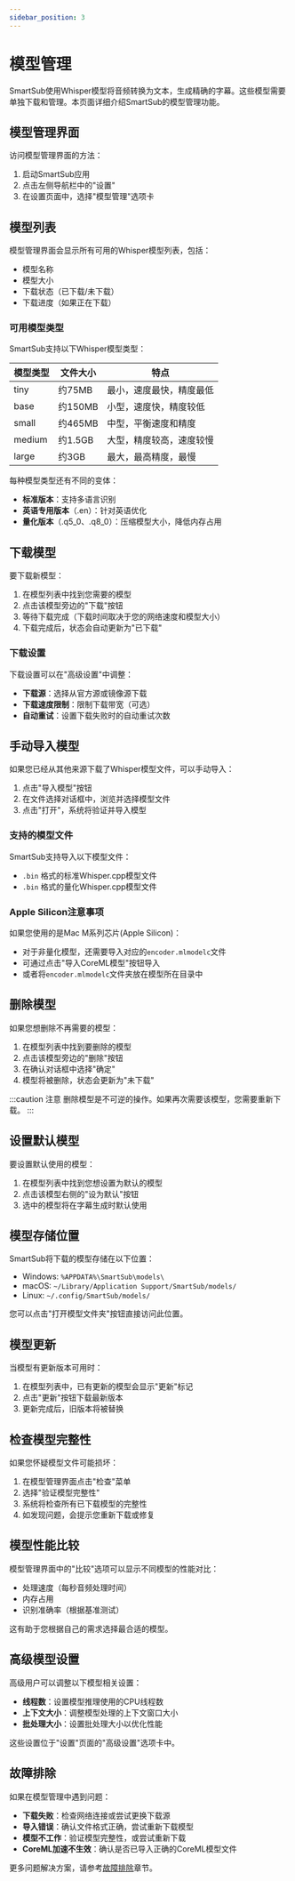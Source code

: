 ```yaml
---
sidebar_position: 3
---
```


# 模型管理

SmartSub使用Whisper模型将音频转换为文本，生成精确的字幕。这些模型需要单独下载和管理。本页面详细介绍SmartSub的模型管理功能。

## 模型管理界面

访问模型管理界面的方法：

1. 启动SmartSub应用
2. 点击左侧导航栏中的"设置"
3. 在设置页面中，选择"模型管理"选项卡

## 模型列表

模型管理界面会显示所有可用的Whisper模型列表，包括：

- 模型名称
- 模型大小
- 下载状态（已下载/未下载）
- 下载进度（如果正在下载）

### 可用模型类型

SmartSub支持以下Whisper模型类型：

| 模型类型 | 文件大小 | 特点 |
|---------|---------|------|
| tiny    | 约75MB  | 最小，速度最快，精度最低 |
| base    | 约150MB | 小型，速度快，精度较低 |
| small   | 约465MB | 中型，平衡速度和精度 |
| medium  | 约1.5GB | 大型，精度较高，速度较慢 |
| large   | 约3GB   | 最大，最高精度，最慢 |

每种模型类型还有不同的变体：

- **标准版本**：支持多语言识别
- **英语专用版本**（.en）：针对英语优化
- **量化版本**（.q5_0、.q8_0）：压缩模型大小，降低内存占用

## 下载模型

要下载新模型：

1. 在模型列表中找到您需要的模型
2. 点击该模型旁边的"下载"按钮
3. 等待下载完成（下载时间取决于您的网络速度和模型大小）
4. 下载完成后，状态会自动更新为"已下载"

### 下载设置

下载设置可以在"高级设置"中调整：

- **下载源**：选择从官方源或镜像源下载
- **下载速度限制**：限制下载带宽（可选）
- **自动重试**：设置下载失败时的自动重试次数

## 手动导入模型

如果您已经从其他来源下载了Whisper模型文件，可以手动导入：

1. 点击"导入模型"按钮
2. 在文件选择对话框中，浏览并选择模型文件
3. 点击"打开"，系统将验证并导入模型

### 支持的模型文件

SmartSub支持导入以下模型文件：

- `.bin` 格式的标准Whisper.cpp模型文件
- `.bin` 格式的量化Whisper.cpp模型文件

### Apple Silicon注意事项

如果您使用的是Mac M系列芯片(Apple Silicon)：

- 对于非量化模型，还需要导入对应的`encoder.mlmodelc`文件
- 可通过点击"导入CoreML模型"按钮导入
- 或者将`encoder.mlmodelc`文件夹放在模型所在目录中

## 删除模型

如果您想删除不再需要的模型：

1. 在模型列表中找到要删除的模型
2. 点击该模型旁边的"删除"按钮
3. 在确认对话框中选择"确定"
4. 模型将被删除，状态会更新为"未下载"

:::caution 注意
删除模型是不可逆的操作。如果再次需要该模型，您需要重新下载。
:::

## 设置默认模型

要设置默认使用的模型：

1. 在模型列表中找到您想设置为默认的模型
2. 点击该模型右侧的"设为默认"按钮
3. 选中的模型将在字幕生成时默认使用

## 模型存储位置

SmartSub将下载的模型存储在以下位置：

- Windows: `%APPDATA%\SmartSub\models\`
- macOS: `~/Library/Application Support/SmartSub/models/`
- Linux: `~/.config/SmartSub/models/`

您可以点击"打开模型文件夹"按钮直接访问此位置。

## 模型更新

当模型有更新版本可用时：

1. 在模型列表中，已有更新的模型会显示"更新"标记
2. 点击"更新"按钮下载最新版本
3. 更新完成后，旧版本将被替换

## 检查模型完整性

如果您怀疑模型文件可能损坏：

1. 在模型管理界面点击"检查"菜单
2. 选择"验证模型完整性"
3. 系统将检查所有已下载模型的完整性
4. 如发现问题，会提示您重新下载或修复

## 模型性能比较

模型管理界面中的"比较"选项可以显示不同模型的性能对比：

- 处理速度（每秒音频处理时间）
- 内存占用
- 识别准确率（根据基准测试）

这有助于您根据自己的需求选择最合适的模型。

## 高级模型设置

高级用户可以调整以下模型相关设置：

- **线程数**：设置模型推理使用的CPU线程数
- **上下文大小**：调整模型处理的上下文窗口大小
- **批处理大小**：设置批处理大小以优化性能

这些设置位于"设置"页面的"高级设置"选项卡中。

## 故障排除

如果在模型管理中遇到问题：

- **下载失败**：检查网络连接或尝试更换下载源
- **导入错误**：确认文件格式正确，尝试重新下载模型
- **模型不工作**：验证模型完整性，或尝试重新下载
- **CoreML加速不生效**：确认是否已导入正确的CoreML模型文件

更多问题解决方案，请参考[故障排除](../faq/troubleshooting)章节。 